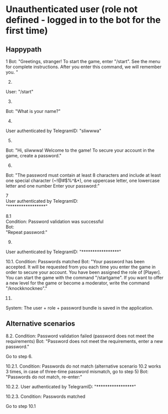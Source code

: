 # Unauthenticated user (role not defined - logged in to the bot for the first time)

## Happypath

1
Bot:
"Greetings, stranger! To start the game, enter "/start". See the menu for complete instructions. After you enter this command, we will remember you. "

2.
User:
"/start"

3.
Bot:
"What is your name?"

4.
User authenticated by TelegramID:
"sliwwwa"

5.
Bot:
"Hi, sliwwwa! Welcome to the game! To secure your account in the game, create a password."

6.
Bot:
"The password must contain at least 8 characters and include at least one special character (~!@#$%^&*), one uppercase letter, one lowercase letter and one number Enter your password:"

7  
  User authenticated by TelegramID:  
  "*****************"

8.1  
  Condition: Password validation was successful  
  Bot:  
  "Repeat password:"

9.
User authenticated by TelegramID:
"*****************"

10.1.
Condition: Passwords matched
Bot:
"Your password has been accepted. It will be requested from you each time you enter the game in order to secure your account. You have been assigned the role of [Player]. You can start the game with the command "/startgame". If you want to offer a new level for the game or become a moderator, write the command "/knockknockneo"."

11.
System:
The user + role + password bundle is saved in the application.

## Alternative scenarios

8.2.
Condition: Password validation failed (password does not meet the requirements)
Bot:
"Password does not meet the requirements, enter a new password."

Go to step 6.

10.2.1.
Condition: Passwords do not match (alternative scenario 10.2 works 3 times, in case of three-time password mismatch, go to step 5)
Bot:
"Passwords do not match, re-enter:"

10.2.2.
User authenticated by TelegramID:
"*****************"

10.2.3.
Condition: Passwords matched

Go to step 10.1
